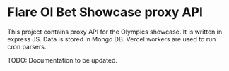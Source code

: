# Flare OI Bet Showcase proxy API

This project contains proxy API for the Olympics showcase. It is written in express JS. 
Data is stored in Mongo DB.
Vercel workers are used to run cron parsers. 

TODO: Documentation to be updated. 